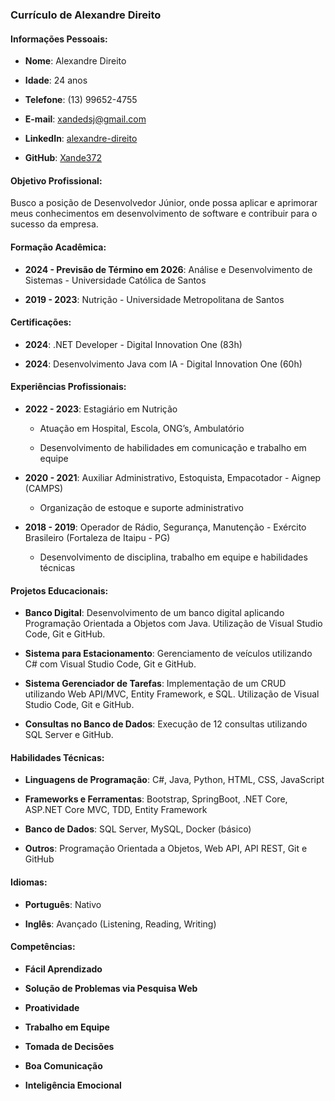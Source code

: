 ### Currículo de Alexandre Direito 

#### Informações Pessoais: 

- **Nome**: Alexandre Direito 

- **Idade**: 24 anos 

- **Telefone**: (13) 99652-4755 

- **E-mail**: xandedsj@gmail.com 

- **LinkedIn**: [alexandre-direito](https://www.linkedin.com/in/alexandre-direito/) 

- **GitHub**: [Xande372](https://github.com/Xande372) 

  

#### Objetivo Profissional: 

Busco a posição de Desenvolvedor Júnior, onde possa aplicar e aprimorar meus conhecimentos em desenvolvimento de software e contribuir para o sucesso da empresa. 

  

#### Formação Acadêmica: 

- **2024 - Previsão de Término em 2026**: Análise e Desenvolvimento de Sistemas - Universidade Católica de Santos 

- **2019 - 2023**: Nutrição - Universidade Metropolitana de Santos 

  

#### Certificações: 

- **2024**: .NET Developer - Digital Innovation One (83h) 

- **2024**: Desenvolvimento Java com IA - Digital Innovation One (60h) 

  

#### Experiências Profissionais: 

- **2022 - 2023**: Estagiário em Nutrição 

  - Atuação em Hospital, Escola, ONG’s, Ambulatório 

  - Desenvolvimento de habilidades em comunicação e trabalho em equipe 

  

- **2020 - 2021**: Auxiliar Administrativo, Estoquista, Empacotador - Aignep (CAMPS) 

  - Organização de estoque e suporte administrativo 

  

- **2018 - 2019**: Operador de Rádio, Segurança, Manutenção - Exército Brasileiro (Fortaleza de Itaipu - PG) 

  - Desenvolvimento de disciplina, trabalho em equipe e habilidades técnicas 

  

#### Projetos Educacionais: 

- **Banco Digital**: Desenvolvimento de um banco digital aplicando Programação Orientada a Objetos com Java. Utilização de Visual Studio Code, Git e GitHub. 

- **Sistema para Estacionamento**: Gerenciamento de veículos utilizando C# com Visual Studio Code, Git e GitHub. 

- **Sistema Gerenciador de Tarefas**: Implementação de um CRUD utilizando Web API/MVC, Entity Framework, e SQL. Utilização de Visual Studio Code, Git e GitHub. 

- **Consultas no Banco de Dados**: Execução de 12 consultas utilizando SQL Server e GitHub. 

  

#### Habilidades Técnicas: 

- **Linguagens de Programação**: C#, Java, Python, HTML, CSS, JavaScript 

- **Frameworks e Ferramentas**: Bootstrap, SpringBoot, .NET Core, ASP.NET Core MVC, TDD, Entity Framework 

- **Banco de Dados**: SQL Server, MySQL, Docker (básico) 

- **Outros**: Programação Orientada a Objetos, Web API, API REST, Git e GitHub 

  

#### Idiomas: 

- **Português**: Nativo 

- **Inglês**: Avançado (Listening, Reading, Writing) 

  

#### Competências: 

- **Fácil Aprendizado** 

- **Solução de Problemas via Pesquisa Web** 

- **Proatividade** 

- **Trabalho em Equipe** 

- **Tomada de Decisões** 

- **Boa Comunicação** 

- **Inteligência Emocional** 
